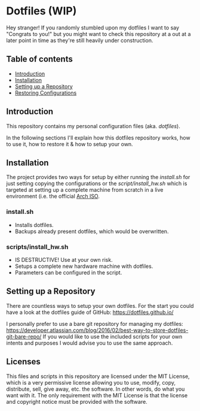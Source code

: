 # Dotfiles (WIP)
Hey stranger! If you randomly stumbled upon my dotfiles I want to say "Congrats to you!" but you might want to check this repository at a out at a later point in time as they're still heavily under construction.

## Table of contents
* [Introduction](#introduction)
* [Installation](#installation)
* [Setting up a Repository](#setting-up-a-repository)
* [Restoring Configurations](#restoring-configurations)

## Introduction
This repository contains my personal configuration files (aka. *dotfiles*).

In the following sections I'll explain how this dotfiles repository works, how to use it, how to restore it & how to setup your own.

## Installation
The project provides two ways for setup by either running the *install.sh* for just setting copying the configurations or the *script/install_hw.sh* which is targeted at setting up a complete machine from scratch in a live environment (i.e. the official [Arch ISO](https://www.archlinux.org/download/).

### install.sh
- Installs dotfiles.
- Backups already present dotfiles, which would be overwritten.

### scripts/install_hw.sh
- IS DESTRUCTIVE! Use at your own risk.
- Setups a complete new hardware machine with dotfiles.
- Parameters can be configured in the script.

## Setting up a Repository
There are countless ways to setup your own dotfiles. For the start you could have a look at the dotfiles guide of GitHub: https://dotfiles.github.io/

I personally prefer to use a bare git repository for managing my dotfiles: https://developer.atlassian.com/blog/2016/02/best-way-to-store-dotfiles-git-bare-repo/
If you would like to use the included scripts for your own intents and purposes I would advise you to use the same approach.

## Licenses
This files and scripts in this repository are licensed under the MIT License, which is a very permissive license allowing you to use, modify, copy, distribute, sell, give away, etc. the software. In other words, do what you want with it. The only requirement with the MIT License is that the license and copyright notice must be provided with the software.

